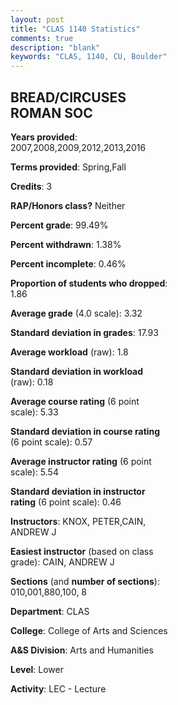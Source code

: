 ```yaml
---
layout: post
title: "CLAS 1140 Statistics"
comments: true
description: "blank"
keywords: "CLAS, 1140, CU, Boulder"
--- 
```

<head>
<script src="https://ajax.googleapis.com/ajax/libs/jquery/2.1.3/jquery.min.js"></script>
<script src="https://dl.dropboxusercontent.com/s/pc42nxpaw1ea4o9/highcharts.js?dl=0"></script>
<!-- <script src="../assets/js/highcharts.js"></script> -->
<style type="text/css">@font-face {
	font-family: "Bebas Neue";
	src: url(https://www.filehosting.org/file/details/544349/BebasNeue%20Regular.otf) format("opentype");
	}
	h1.Bebas { 
		font-family: "Bebas Neue", Verdana, Tahoma;
	}
</style>
</head>
<body>
	<div id="container" style="float: right; width: 45%; height: 88%; margin-left: 2.5%; margin-right: 2.5%;"></div>
	<script language="JavaScript">
		$(document).ready(function() {
		var chart = {type: 'column'};
		var title = {text: 'Grade Distribution'};
		var xAxis = {categories: ['A','B','C','D','F'],crosshair: true};
		var yAxis = {min: 0,title: {text: 'Percentage'}};
		var tooltip = {headerFormat: '<center><b><span style="font-size:20px">{point.key}</span></b></center>',
		               pointFormat: '<td style="padding:0"><b>{point.y:.1f}%</b></td>',
		               footerFormat: '</table>',shared: true,useHTML: true};
		var plotOptions = {column: {pointPadding: 0.0,borderWidth: 0}};  
		var credits = {enabled: false};var series= [{name: 'Percent',data: [48.81,37.2,10.89,1.59,1.51,]}];
		var json = {};
		json.chart = chart;
		json.title = title;
		json.tooltip = tooltip;
		json.xAxis = xAxis;
		json.yAxis = yAxis;  
		json.series = series;
		json.plotOptions = plotOptions;  
		json.credits = credits;
		$('#container').highcharts(json);
	});
	</script>
</body>
			   
## BREAD/CIRCUSES ROMAN SOC

**Years provided**: 2007,2008,2009,2012,2013,2016

**Terms provided**: Spring,Fall

**Credits**: 3

**RAP/Honors class?** Neither

**Percent grade**: 99.49%

**Percent withdrawn**: 1.38%

**Percent incomplete**: 0.46%

**Proportion of students who dropped**: 1.86

**Average grade** (4.0 scale): 3.32

**Standard deviation in grades**: 17.93

**Average workload** (raw): 1.8

**Standard deviation in workload** (raw): 0.18

**Average course rating** (6 point scale): 5.33

**Standard deviation in course rating** (6 point scale): 0.57

**Average instructor rating** (6 point scale): 5.54

**Standard deviation in instructor rating** (6 point scale): 0.46

**Instructors**: KNOX, PETER,CAIN, ANDREW J

**Easiest instructor** (based on class grade): CAIN, ANDREW J

**Sections** (and **number of sections**): 010,001,880,100, 8

**Department**: CLAS

**College**: College of Arts and Sciences

**A&S Division**: Arts and Humanities

**Level**: Lower

**Activity**: LEC - Lecture